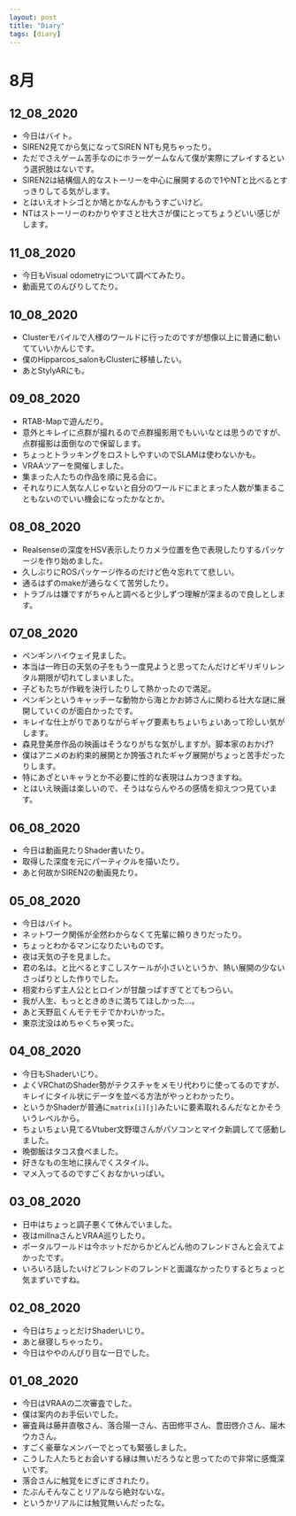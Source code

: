 ```yaml
---
layout: post
title: "Diary"
tags: [diary]
---
```


# 8月
## 12_08_2020
* 今日はバイト。
* SIREN2見てから気になってSIREN NTも見ちゃったり。
* ただでさえゲーム苦手なのにホラーゲームなんて僕が実際にプレイするという選択肢はないです。
* SIREN2は結構個人的なストーリーを中心に展開するので1やNTと比べるとすっきりしてる気がします。
* とはいえオトシゴとか鳩とかなんかもうすごいけど。
* NTはストーリーのわかりやすさと壮大さが僕にとってちょうどいい感じがします。

## 11_08_2020
* 今日もVisual odometryについて調べてみたり。
* 動画見てのんびりしてたり。

## 10_08_2020
* Clusterモバイルで人様のワールドに行ったのですが想像以上に普通に動いてていいかんじです。
* 僕のHipparcos_salonもClusterに移植したい。
* あとStylyARにも。

## 09_08_2020
* RTAB-Mapで遊んだり。
* 意外とキレイに点群が撮れるので点群撮影用でもいいなとは思うのですが、点群撮影は面倒なので保留します。
* ちょっとトラッキングをロストしやすいのでSLAMは使わないかも。
* VRAAツアーを開催しました。
* 集まった人たちの作品を順に見る会に。
* それなりに人気な人じゃないと自分のワールドにまとまった人数が集まることもないのでいい機会になったかなとか。

## 08_08_2020
* Realsenseの深度をHSV表示したりカメラ位置を色で表現したりするパッケージを作り始めました。
* 久しぶりにROSパッケージ作るのだけど色々忘れてて悲しい。
* 通るはずのmakeが通らなくて苦労したり。
* トラブルは嫌ですがちゃんと調べると少しずつ理解が深まるので良しとします。

## 07_08_2020
* ペンギンハイウェイ見ました。
* 本当は一昨日の天気の子をもう一度見ようと思ってたんだけどギリギリレンタル期限が切れてしまいました。
* 子どもたちが作戦を決行したりして熱かったので満足。
* ペンギンというキャッチーな動物から海とかお姉さんに関わる壮大な謎に展開していくのが面白かったです。
* キレイな仕上がりでありながらギャグ要素もちょいちょいあって珍しい気がします。
* 森見登美彦作品の映画はそうなりがちな気がしますが。脚本家のおかげ?
* 僕はアニメのお約束的展開とか誇張されたギャグ展開がちょっと苦手だったりします。
* 特にあざといキャラとか不必要に性的な表現はムカつきますね。
* とはいえ映画は楽しいので、そうはならんやろの感情を抑えつつ見ています。

## 06_08_2020
* 今日は動画見たりShader書いたり。
* 取得した深度を元にパーティクルを描いたり。
* あと何故かSIREN2の動画見たり。

## 05_08_2020
* 今日はバイト。
* ネットワーク関係が全然わからなくて先輩に頼りきりだったり。
* ちょっとわかるマンになりたいものです。
* 夜は天気の子を見ました。
* 君の名は。と比べるとすこしスケールが小さいというか、熱い展開の少ないさっぱりとした作りでした。
* 相変わらず主人公とヒロインが甘酸っぱすぎてとてもつらい。
* 我が人生、もっとときめきに満ちてほしかった…。
* あと天野凪くんモテモテでかわいかった。
* 東京沈没はめちゃくちゃ笑った。

## 04_08_2020
* 今日もShaderいじり。
* よくVRChatのShader勢がテクスチャをメモリ代わりに使ってるのですが、キレイにタイル状にデータを並べる方法がやっとわかったり。
* というかShaderが普通に`matrix[i][j]`みたいに要素取れるんだなとかそういうレベルから。
* ちょいちょい見てるVtuber文野環さんがパソコンとマイク新調してて感動しました。
* 晩御飯はタコス食べました。
* 好きなもの生地に挟んでくスタイル。
* マメ入ってるのですごくおなかいっぱい。

## 03_08_2020
* 日中はちょっと調子悪くて休んでいました。
* 夜はmillnaさんとVRAA巡りしたり。
* ポータルワールドは今ホットだからかどんどん他のフレンドさんと会えてよかったです。
* いろいろ話したいけどフレンドのフレンドと面識なかったりするとちょっと気まずいですね。

## 02_08_2020
* 今日はちょっとだけShaderいじり。
* あと昼寝しちゃったり。
* 今日はややのんびり目な一日でした。

## 01_08_2020
* 今日はVRAAの二次審査でした。
* 僕は案内のお手伝いでした。
* 審査員は藤井直敬さん、落合陽一さん、吉田修平さん、豊田啓介さん、届木ウカさん。
* すごく豪華なメンバーでとっても緊張しました。
* こうした人たちとお会いする縁は無いだろうなと思ってたので非常に感慨深いです。
* 落合さんに触覚をにぎにぎされたり。
* たぶんそんなことリアルなら絶対ないな。
* というかリアルには触覚無いんだったな。
